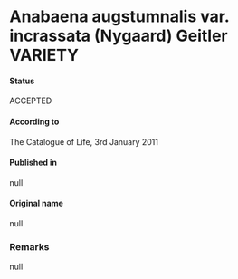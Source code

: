 # Anabaena augstumnalis var. incrassata (Nygaard) Geitler VARIETY

#### Status
ACCEPTED

#### According to
The Catalogue of Life, 3rd January 2011

#### Published in
null

#### Original name
null

### Remarks
null